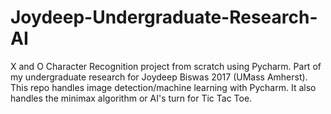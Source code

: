 # Joydeep-Undergraduate-Research-AI
X and O Character Recognition project from scratch using Pycharm. Part of my undergraduate research for Joydeep Biswas 2017 (UMass Amherst). This repo handles image detection/machine learning with Pycharm. It also handles the minimax algorithm or AI's turn for Tic Tac Toe.
